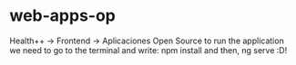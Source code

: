 # web-apps-op
Health++ -> Frontend -> Aplicaciones Open Source
to run the application we need to go to the terminal and write: npm install and then, ng serve :D!
